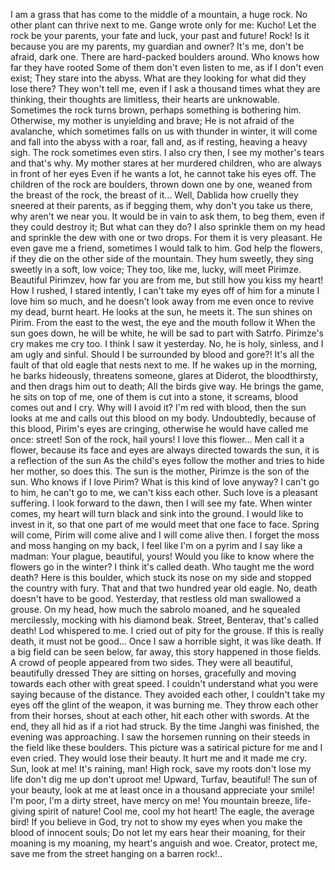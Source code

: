 I am a grass that has come to the middle of a mountain, a huge rock. 
No other plant can thrive next to me.
Gange wrote only for me: Kucho! Let the rock be your parents, your fate and luck, your past and future!
Rock! Is it because you are my parents, my guardian and owner?
It's me, don't be afraid, dark one.
There are hard-packed boulders around. 
Who knows how far they have rooted
Some of them don't even listen to me, as if I don't even exist; They stare into the abyss. 
What are they looking for
what did they lose there?
They won't tell me, even if I ask a thousand times
what they are thinking, their thoughts are limitless, their hearts are unknowable. 
Sometimes the rock turns brown, perhaps something is bothering him. 
Otherwise, my mother is unyielding and brave; He is not afraid of the avalanche, which sometimes falls on us with thunder in winter, it will come and fall into the abyss with a roar, fall and, as if resting, heaving a heavy sigh. 
The rock sometimes even stirs. 
I also cry then, I see my mother's tears and that's why. 
My mother stares at her murdered children, who are always in front of her eyes
Even if he wants a lot, he cannot take his eyes off. 
The children of the rock are boulders, thrown down one by one, weaned from the breast of the rock, the breast of it...
Well, Dablida how cruelly they sneered at their parents, as if begging them, why don't you take us there, why aren't we near you. 
It would be in vain to ask them, to beg them, even if they could destroy it; But what can they do?
I also sprinkle them on my head and sprinkle the dew with one or two drops. 
For them it is very pleasant.
He even gave me a friend, sometimes I would talk to him. 
God help the flowers, if they die on the other side of the mountain. 
They hum sweetly, they sing sweetly in a soft, low voice; 
They too, like me, lucky, will meet Pirimze. 
Beautiful Pirimzev, how far you are from me, but still how you kiss my heart!
How I rushed, I stared intently, I can't take my eyes off of him for a minute
I love him so much, and he doesn't look away from me even once to revive my dead, burnt heart. He looks at the sun, he meets it. 
The sun shines on Pirim. 
From the east to the west, the eye and the mouth follow it
When the sun goes down, he will be white, he will be sad to part with Satrfo. 
Pirimze's cry makes me cry too. 
I think I saw it yesterday. 
No, he is holy, sinless, and I am ugly and sinful. 
Should I be surrounded by blood and gore?! 
It's all the fault of that old eagle that nests next to me. 
If he wakes up in the morning, he barks hideously, threatens someone, glares at Diderot, the bloodthirsty, and then drags him out to death; All the birds give way. 
He brings the game, he sits on top of me, one of them is cut into a stone, it screams, blood comes out and I cry. 
Why will I avoid it? 
I'm red with blood, then the sun looks at me and calls out this blood on my body. 
Undoubtedly, because of this blood, Pirim's eyes are cringing, otherwise he would have called me once: street! Son of the rock, hail yours!
I love this flower...
Men call it a flower, because its face and eyes are always directed towards the sun, it is a reflection of the sun
As the child's eyes follow the mother and tries to hide her mother, so does this. 
The sun is the mother, Pirimze is the son of the sun.
Who knows if I love Pirim? 
What is this kind of love anyway? I can't go to him, he can't go to me, we can't kiss each other. 
Such love is a pleasant suffering. 
I look forward to the dawn, then I will see my fate. 
When winter comes, my heart will turn black and sink into the ground. 
I would like to invest in it, so that one part of me would meet that one face to face. 
Spring will come, Pirim will come alive and I will come alive then. 
I forget the moss and moss hanging on my back, I feel like I'm on a pyrim and I say like a madman: Your plague, beautiful, yours!
Would you like to know where the flowers go in the winter? 
I think it's called death. 
Who taught me the word death? 
Here is this boulder, which stuck its nose on my side and stopped the country with fury. That and that two hundred year old eagle. 
No, death doesn't have to be good. 
Yesterday, that restless old man swallowed a grouse. On my head, how much the sabrolo moaned, and he squealed mercilessly, mocking with his diamond beak.
Street, Benterav, that's called death! Lod whispered to me. 
I cried out of pity for the grouse.
If this is really death, it must not be good...
Once I saw a horrible sight, it was like death. 
If a big field can be seen below, far away, this story happened in those fields. 
A crowd of people appeared from two sides. 
They were all beautiful, beautifully dressed
They are sitting on horses, gracefully and moving towards each other with great speed.
I couldn't understand what you were saying because of the distance. 
They avoided each other, I couldn't take my eyes off the glint of the weapon, it was burning me. 
They throw each other from their horses, shout at each other, hit each other with swords.
At the end, they all hid as if a riot had struck. 
By the time Janghi was finished, the evening was approaching. 
I saw the horsemen running on their steeds in the field like these boulders. 
This picture was a satirical picture for me and I even cried. 
They would lose their beauty. 
It hurt me and it made me cry.
Sun, look at me! 
It's raining, man! 
High rock, save my roots
don't lose my life
don't dig me up
don't uproot me!
Upward, Turfav, beautiful! 
The sun of your beauty, look at me at least once in a thousand appreciate your smile! 
I'm poor, I'm a dirty street, have mercy on me! 
You mountain breeze, life-giving spirit of nature! 
Cool me, cool my hot heart!
The eagle, the average bird! 
If you believe in God, try not to show my eyes when you make the blood of innocent souls; Do not let my ears hear their moaning, for their moaning is my moaning, my heart's anguish and woe. 
Creator, protect me, save me from the street hanging on a barren rock!..